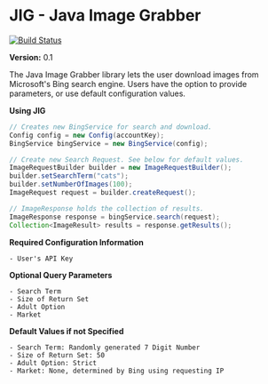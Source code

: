 JIG - Java Image Grabber
==================

[![Build Status](https://travis-ci.org/twbarber/jig.svg?branch=master)](https://travis-ci.org/twbarber/jig)

**Version:** 0.1

The Java Image Grabber library lets the user download images from Microsoft's Bing search engine.
Users have the option to provide parameters, or use default configuration values.

**Using JIG**

```java
// Creates new BingService for search and download.
Config config = new Config(accountKey);
BingService bingService = new BingService(config);

// Create new Search Request. See below for default values.
ImageRequestBuilder builder = new ImageRequestBuilder();
builder.setSearchTerm("cats");
builder.setNumberOfImages(100);
ImageRequest request = builder.createRequest();

// ImageResponse holds the collection of results.
ImageResponse response = bingService.search(request);
Collection<ImageResult> results = response.getResults();
```

**Required Configuration Information**

    - User's API Key

**Optional Query Parameters**

    - Search Term
    - Size of Return Set
    - Adult Option
    - Market

**Default Values if not Specified**

    - Search Term: Randomly generated 7 Digit Number
    - Size of Return Set: 50
    - Adult Option: Strict
    - Market: None, determined by Bing using requesting IP